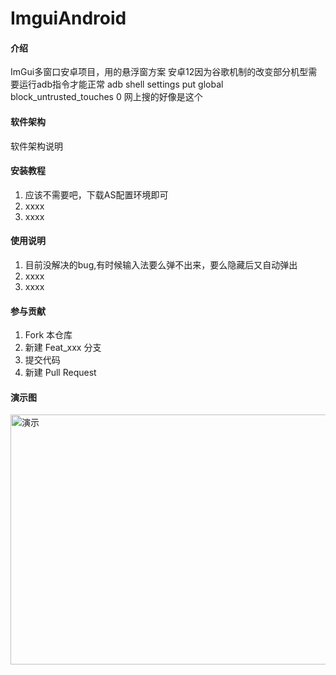 # ImguiAndroid

#### 介绍
ImGui多窗口安卓项目，用的悬浮窗方案
安卓12因为谷歌机制的改变部分机型需要运行adb指令才能正常
adb shell settings put global block_untrusted_touches 0
网上搜的好像是这个

#### 软件架构
软件架构说明


#### 安装教程

1.  应该不需要吧，下载AS配置环境即可
2.  xxxx
3.  xxxx

#### 使用说明

1.  目前没解决的bug,有时候输入法要么弹不出来，要么隐藏后又自动弹出
2.  xxxx
3.  xxxx

#### 参与贡献

1.  Fork 本仓库
2.  新建 Feat_xxx 分支
3.  提交代码
4.  新建 Pull Request

#### 演示图
<img src="https://gitee.com/alexmmc/ImguiAndroid/raw/master/Demo.jpg" width="800" height="400"
alt="演示"/><br/>